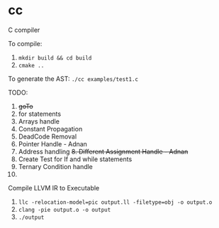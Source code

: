 # cc
C compiler

To compile:
1. `mkdir build && cd build`
2. `cmake ..`

To generate the AST:
`./cc examples/test1.c`

TODO:
1. ~~goTo~~
2. for statements
3. Arrays handle
4. Constant Propagation
5. DeadCode Removal
6. Pointer Handle - Adnan
7. Address handling
~~8. Different Assignment Handle - Adnan~~
9. Create Test for If and while statements
10. Ternary Condition handle
11. 



Compile LLVM IR to Executable
1. `llc -relocation-model=pic output.ll -filetype=obj -o output.o`
2. `clang -pie output.o -o output`
3. `./output`

